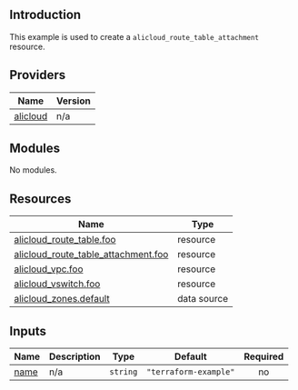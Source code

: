 ## Introduction

This example is used to create a `alicloud_route_table_attachment` resource.

<!-- BEGIN_TF_DOCS -->
## Providers

| Name | Version |
|------|---------|
| <a name="provider_alicloud"></a> [alicloud](#provider\_alicloud) | n/a |

## Modules

No modules.

## Resources

| Name | Type |
|------|------|
| [alicloud_route_table.foo](https://registry.terraform.io/providers/aliyun/alicloud/latest/docs/resources/route_table) | resource |
| [alicloud_route_table_attachment.foo](https://registry.terraform.io/providers/aliyun/alicloud/latest/docs/resources/route_table_attachment) | resource |
| [alicloud_vpc.foo](https://registry.terraform.io/providers/aliyun/alicloud/latest/docs/resources/vpc) | resource |
| [alicloud_vswitch.foo](https://registry.terraform.io/providers/aliyun/alicloud/latest/docs/resources/vswitch) | resource |
| [alicloud_zones.default](https://registry.terraform.io/providers/aliyun/alicloud/latest/docs/data-sources/zones) | data source |

## Inputs

| Name | Description | Type | Default | Required |
|------|-------------|------|---------|:--------:|
| <a name="input_name"></a> [name](#input\_name) | n/a | `string` | `"terraform-example"` | no |
<!-- END_TF_DOCS -->    